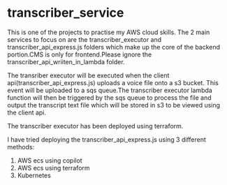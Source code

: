 # transcriber_service
This is one of the projects to practise my AWS cloud skills.
The 2 main services to focus on are the transcriber_executor and transcriber_api_express.js folders which make up the core of the backend portion.CMS is only for frontend.Please ignore the transcriber_api_wriiten_in_lambda folder. 

The transriber executor will be executed when the client api(transcriber_api_express.js) uploads a voice file onto a s3 bucket. This event will be uploaded to a sqs queue.The transcriber executor lambda function will then be triggered by the sqs queue to process the file and output the transcript text file which will be stored in s3 to be viewed using the client api.

The transcriber executor has been deployed using terraform.

I have tried deploying the transcriber_api_express.js using 3 different methods: 
1) AWS ecs using copilot
2) AWS ecs using terraform
3) Kubernetes


